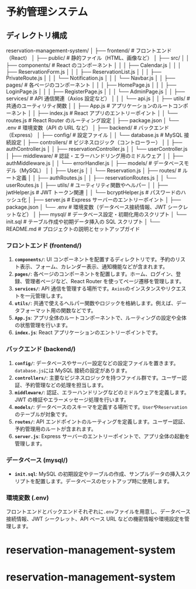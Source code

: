 # 予約管理システム

## ディレクトリ構成

reservation-management-system/
│
├── frontend/ # フロントエンド（React）
│ ├── public/ # 静的ファイル（HTML、画像など）
│ ├── src/
│ │ ├── components/ # React のコンポーネント
│ │ │ ├── Calendar.js
│ │ │ ├── ReservationForm.js
│ │ │ ├── ReservationList.js
│ │ │ ├── PrivateRoute.js
│ │ │ └── Notification.js
│ │ │ └── Navbar.js
│ │ ├── pages/ # 各ページのコンポーネント
│ │ │ ├── HomePage.js
│ │ │ ├── LoginPage.js
│ │ │ ├── RegisterPage.js
│ │ │ └── AdminPage.js
│ │ ├── services/ # API 通信関連（Axios 設定など）
│ │ │ └── api.js
│ │ ├── utils/ # 共通のユーティリティ関数
│ │ ├── App.js # アプリケーションのルートコンポーネント
│ │ ├── index.js # React アプリのエントリーポイント
│ │ └── routes.js # React Router のルーティング設定
│ ├── package.json
│ └── .env # 環境変数（API の URL など）
│
├── backend/ # バックエンド（Express）
│ ├── config/ # 設定ファイル
│ │ └── database.js # MySQL 接続設定
│ ├── controllers/ # ビジネスロジック（コントローラー）
│ │ ├── authController.js
│ │ ├── reservationController.js
│ │ └── userController.js
│ ├── middleware/ # 認証・エラーハンドリング用のミドルウェア
│ │ ├── authMiddleware.js
│ │ └── errorHandler.js
│ ├── models/ # データベースモデル（MySQL）
│ │ ├── User.js
│ │ └── Reservation.js
│ ├── routes/ # ルート定義
│ │ ├── authRoutes.js
│ │ ├── reservationRoutes.js
│ │ └── userRoutes.js
│ ├── utils/ # ユーティリティ関数やヘルパー
│ │ ├── jwtHelper.js # JWT トークン関連
│ │ └── bcryptHelper.js # パスワードのハッシュ化
│ ├── server.js # Express サーバーのエントリーポイント
│ ├── package.json
│ └── .env # 環境変数（データベース接続情報、JWT シークレットなど）
│
├── mysql/ # データベース設定・初期化用のスクリプト
│ └── init.sql # テーブル作成や初期データ挿入の SQL スクリプト
│
└── README.md # プロジェクトの説明とセットアップガイド

### **フロントエンド (frontend/)**

1. **`components/`**: UI コンポーネントを配置するディレクトリです。予約のリスト表示、フォーム、カレンダー表示、通知機能などが含まれます。
2. **`pages/`**: 各ページのコンポーネントを配置します。ホーム、ログイン、登録、管理者ページなど、React Router を使ってページ遷移を管理します。
3. **`services/`**: API 通信を管理する場所です。`Axios`のインスタンスやリクエストを一元管理します。
4. **`utils/`**: 共通で使えるヘルパー関数やロジックを格納します。例えば、データフォーマット用の関数などです。
5. **`App.js`**: アプリ全体のルートコンポーネントで、ルーティングの設定や全体の状態管理を行います。
6. **`index.js`**: React アプリケーションのエントリーポイントです。

### **バックエンド (backend/)**

1. **`config/`**: データベースやサーバー設定などの設定ファイルを置きます。`database.js`には MySQL 接続の設定があります。
2. **`controllers/`**: 主要なビジネスロジックを持つファイル群です。ユーザー認証、予約管理などの処理を担当します。
3. **`middleware/`**: 認証、エラーハンドリングなどのミドルウェアを定義します。JWT の検証やエラーメッセージ処理を行います。
4. **`models/`**: データベースのスキーマを定義する場所です。`User`や`Reservation`のテーブルが対象です。
5. **`routes/`**: API エンドポイントのルーティングを定義します。ユーザー認証、予約管理用のルートが含まれます。
6. **`server.js`**: Express サーバーのエントリーポイントで、アプリ全体の起動を管理します。

### **データベース (mysql/)**

- **`init.sql`**: MySQL の初期設定やテーブルの作成、サンプルデータの挿入スクリプトを配置します。データベースのセットアップ時に使用します。

### **環境変数 (.env)**

フロントエンドとバックエンドそれぞれに`.env`ファイルを用意し、データベース接続情報、JWT シークレット、API ベース URL などの機密情報や環境設定を管理します。
# reservation-management-system
# reservation-management-system
